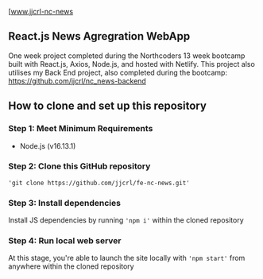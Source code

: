 [www.jjcrl-nc-news

## React.js News Agregration WebApp

One week project completed during the Northcoders 13 week bootcamp built with React.js, Axios, Node.js, and hosted with Netlify.
This project also utilises my Back End project, also completed during the bootcamp: https://github.com/jjcrl/nc_news-backend


## How to clone and set up this repository

### Step 1: Meet Minimum Requirements
- Node.js (v16.13.1)

### Step 2: Clone this GitHub repository
`'git clone https://github.com/jjcrl/fe-nc-news.git'`

### Step 3: Install dependencies
Install JS dependencies by running `'npm i'` within the cloned repository

### Step 4: Run local web server
At this stage, you're able to launch the site locally with `'npm start'` from anywhere within the cloned repository
